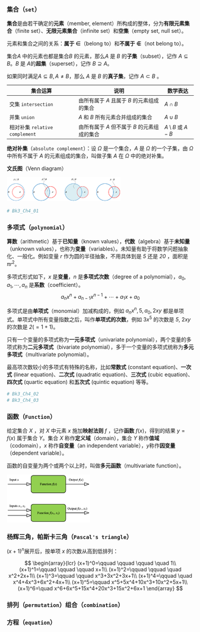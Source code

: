 

### 集合（`set`）

**集合**是由若干确定的**元素**（member, element）所构成的整体，分为**有限元素集合**（finite set）、**无限元素集合**（infinite set）和**空集**（empty set, null set）。

元素和集合之间的关系：**属于 $\in$**（belong to）和**不属于 $\notin$**（not belong to）。

集合$\mathit{A}$ 中的元素也都是集合$\mathit{B}$ 的元素，那么$\mathit{A}$ 是 $\mathit{B}$ 的**子集**（subset），记作 $\mathit{A} \subseteq \mathit{B}$。$\mathit{B}$ 是 $\mathit{A}$​ 的**超集**（superset），记作 $\mathit{B} \supseteq \mathit{A}$。

如果同时满足$\mathit{A} \subseteq \mathit{B}, \mathit{A} \ne \mathit{B}$，那么 $\mathit{A}$ 是 $\mathit{B}$ 的**真子集**，记作 $\mathit{A} \subset \mathit{B}$ 。

| 集合运算                       | 说明                                                         | 数学表达                                                     |
| ------------------------------ | ------------------------------------------------------------ | ------------------------------------------------------------ |
| 交集 `intersection`            | 由所有属于 $\mathit{A}$ 且属于 $\mathit{B}$ 的元素组成的集合 | $\mathit{A} \cap \mathit{B}$                                 |
| 并集 `union`                   | $\mathit{A}$ 和 $\mathit{B}$ 所有元素合并组成的集合          | $\mathit{A} \cup \mathit{B}$                                 |
| 相对补集 `relative complement` | 由所有属于 $\mathit{A}$ 但不属于 $\mathit{B}$ 的元素组成的集合 | $\mathit{A} \setminus \mathit{B}$ 或 $\mathit{A} - \mathit{B}$ |

**绝对补集**（`absolute complement`）：设 $\Omega$ 是一个集合，$\mathit{A}$ 是 $\Omega$ 的一个子集，由 $\Omega$ 中所有不属于 $\mathit{A}$ 的元素组成的集合，叫做子集 $\mathit{A}$ 在 $\Omega$​ 中的绝对补集。

**文氏图**（Venn diagram）

<img src="./_Resources/VennDiagram.png" style="zoom:30%;" />

```python
# Bk3_Ch4_01
```



### 多项式（`polynomial`）

**算数**（arithmetic）基于**已知量**（known values），**代数**（algebra）基于**未知量**（unknown values），也称为**变量**（variables）。未知量有助于将数学问题抽象化、一般化。例如变量 $\mathit{r}$ 作为圆的半径抽象，不用具体到是 $\mathit{5}$ 还是 $\mathit{20}$ ，面积是 $\pi\mathit{r}^2$。

多项式形式如下，$x$ 是**变量**，$n$ 是**多项式次数**（degree of a polynomial），$a_0, a_1, \cdots, a_n$ 是**系数**（coefficient）。
$$
a_nx^n + a_{n-1}x^{n-1} + \cdots + a_{1}x + a_0
$$

多项式是由**单项式**（monomial）加减构成的，例如 $a_nx^n, 5, a_0, 2xy$ 都是单项式。单项式中所有变量指数之后，叫作**单项式的次数**，例如 $3x^5$ 的次数是 $\mathit{5}$, $2xy$ 的次数是 $\mathit{2}(=1+1)$。

只有一个变量的多项式称为**一元多项式**（univariate polynomial），两个变量的多项式称为**二元多项式**（bivariate polynomial），多于一个变量的多项式统称为**多元多项式**（multivariate polynomial）。

最高项次数较小的多项式有特殊的名称，比如**常数式** (constant equation)、**一次式** (linear equation)、**二次式** (quadratic equation)、**三次式** (cubic equation)、**四次式** (quartic equation) 和**五次式** (quintic equation) 等等。

```python
# Bk3_Ch4_02
# Bk3_Ch4_03
```



### 函数（`Function`）

给定集合 $\mathit{X}$ ，对 $\mathit{X}$ 中元素 $x$ 施加**映射法则** $f$ ，记作**函数** $f(x)$，得到的结果 $y=f(x)$ 属于集合 $\mathit{Y}$。集合 $\mathit{X}$ 称作**定义域**（domain），集合 $\mathit{Y}$ 称作**值域**（codomain），$x$ 称作**自变量**（an independent variable），$y$​ 称作**因变量**（dependent variable）。

函数的自变量为两个或两个以上时，叫做**多元函数**（multivariate function）。

<img src="./_Resources/Function.png" style="zoom:30%;" />

### 杨辉三角，帕斯卡三角（`Pascal's triangle`）

$(x+1)^n$展开后，按单项 *x* 的次数从高到低排列：

$$
\begin{array}{lcr}
(x+1)^0=\qquad \qquad \qquad \quad 1\\
(x+1)^1=\qquad \qquad \qquad x+1\\
(x+1)^2=\qquad \qquad \quad x^2+2x+1\\
(x+1)^3=\qquad \qquad x^3+3x^2+3x+1\\
(x+1)^4=\qquad \quad x^4+4x^3+6x^2+4x+1\\
(x+1)^5=\qquad x^5+5x^4+10x^3+10x^2+5x+1\\
(x+1)^6=\quad x^6+6x^5+15x^4+20x^3+15x^2+6x+1
\end{array}
$$

### 排列（`permutation`）组合（`combination`）



### 方程（`equation`）

